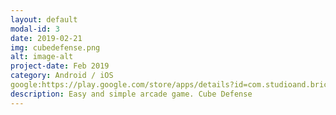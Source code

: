```yaml
---
layout: default
modal-id: 3
date: 2019-02-21
img: cubedefense.png
alt: image-alt
project-date: Feb 2019
category: Android / iOS
google:https://play.google.com/store/apps/details?id=com.studioand.brick
description: Easy and simple arcade game. Cube Defense
---
```

